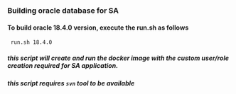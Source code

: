 ### Building oracle database for SA 

#### To build oracle 18.4.0 version, execute the run.sh as follows

``` run.sh 18.4.0```

##### this script will create and run the docker image with the custom user/role creation required for SA application.
##### this script requires ```svn``` tool to be available
 
